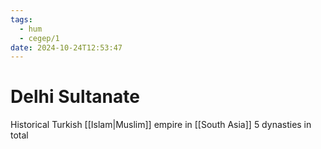 ```yaml
---
tags:
  - hum
  - cegep/1
date: 2024-10-24T12:53:47
---
```


# Delhi Sultanate

Historical Turkish [[Islam|Muslim]] empire in [[South Asia]]
5 dynasties in total
